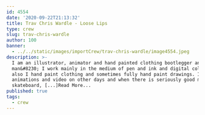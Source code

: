 ```yaml
---
id: 4554
date: '2020-09-22T21:13:32'
title: Trav Chris Wardle - Loose Lips
type: crew
slug: trav-chris-wardle
author: 100
banner:
  - ../../static/images/importCrew/trav-chris-wardle/image4554.jpeg
description: >-
  I am an illustrator, animator and hand painted clothing bootlegger and video
  man&#8230; I work mainly in the medium of pen and ink and digital colour but
  also I hand paint clothing and sometimes fully hand paint drawings. I make
  animations and video on other days and when there is seriously good money. I
  skateboard, [...]Read More...
published: true
tags:
  - crew
---
```

